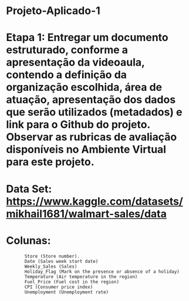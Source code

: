 # Projeto-Aplicado-1

# Etapa 1: Entregar um documento estruturado, conforme a apresentação da videoaula, contendo a definição da organização escolhida, área de atuação, apresentação dos dados que serão utilizados (metadados) e link para o Github do projeto. Observar as rubricas de avaliação disponíveis no Ambiente Virtual para este projeto.

# Data Set: https://www.kaggle.com/datasets/mikhail1681/walmart-sales/data 
# Colunas: 
	       Store (Store number).
           Date (Sales week start date)
           Weekly_Sales (Sales)
           Holiday_Flag (Mark on the presence or absence of a holiday)
           Temperature (Air temperature in the region)
           Fuel_Price (Fuel cost in the region)
           CPI (Consumer price index)
           Unemployment (Unemployment rate)

